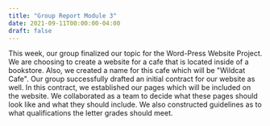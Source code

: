```yaml
---
title: "Group Report Module 3"
date: 2021-09-11T00:00:00-04:00
draft: false
---
```


This week, our group finalized our topic for the Word-Press Website Project. We are choosing to create a website for a cafe that is located inside of a bookstore. Also, we created a name for this cafe which will be "Wildcat Cafe". Our group successfully drafted an initial contract for our website as well. In this contract, we established our pages which will be included on the website. We collaborated as a team to decide what these pages should look like and what they should include. We also constructed guidelines as to what qualifications the letter grades should meet.
